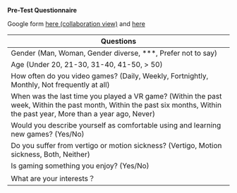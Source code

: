 **Pre-Test Questionnaire**

Google form [here (collaboration view)](https://docs.google.com/forms/d/1IurW6Rl1Yg8tsEm5XC7-9ZwVbr4R7qXYFjcds6QMNsU/edit?usp=sharing) and [here](https://forms.gle/MV9Dm8SPwfud5TNW8)

| Questions                                                     |
| ------------------------------------------------------------- |
| Gender (Man, Woman, Gender diverse, \*\*\*, Prefer not to say) |
| Age (Under 20, 21-30, 31-40, 41-50, > 50) |
| How often do you video games? (Daily, Weekly, Fortnightly, Monthly, Not frequently at all) |
| When was the last time you played a VR game? (Within the past week, Within the past month, Within the past six months, Within the past year, More than a year ago, Never) <!--  Can explain this --> |
| Would you describe yourself as comfortable using and learning new games? (Yes/No) |
| Do you suffer from vertigo or motion sickness? (Vertigo, Motion sickness, Both, Neither) |
| Is gaming something you enjoy? (Yes/No) <!--  Can explain this --> |
| What are your interests？<!--  Can explain this --> |
